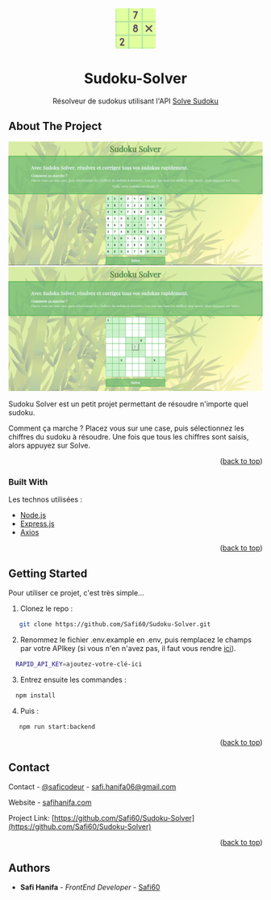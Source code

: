 <div align="center">
  <a href="https://github.com/Safi60/TranseptSud-Cath.Amiens">
    <img src="images/sudoku_icone.png" alt="Logo" width="80" height="80">
  </a>
  <h1 align="center">Sudoku-Solver</h1>
  <p align="center">
    Résolveur de sudokus utilisant l'API <a href="https://rapidapi.com/sosier/api/solve-sudoku/">Solve Sudoku</a>
  </p>
</div>


## About The Project

[![Projet image 1][product-screenshot1]](https://github.com/Safi60/Sudoku-Solver)
[![Projet image 2][product-screenshot2]](https://github.com/Safi60/Sudoku-Solver)

Sudoku Solver est un petit projet permettant de résoudre n'importe quel sudoku.

Comment ça marche ?
Placez vous sur une case, puis sélectionnez les chiffres du sudoku à résoudre. Une fois que tous les chiffres sont saisis, alors appuyez sur Solve.


<p align="right">(<a href="#top">back to top</a>)</p>


### Built With

Les technos utilisées :

* [Node.js](https://nodejs.org/fr/)
* [Express.js](https://expressjs.com/fr/)
* [Axios](https://axios-http.com/)

<p align="right">(<a href="#top">back to top</a>)</p>

## Getting Started

Pour utiliser ce projet, c'est très simple...

1. Clonez le repo :
```sh
   git clone https://github.com/Safi60/Sudoku-Solver.git
   ```
2. Renommez le fichier .env.example en .env, puis remplacez le champs par votre APIkey (si vous n'en n'avez pas, il faut vous rendre [ici](https://rapidapi.com/sosier/api/solve-sudoku/pricing)).
 ```sh
   RAPID_API_KEY=ajoutez-votre-clé-ici
   ```

3. Entrez ensuite les commandes : 
 ```sh
   npm install
   ```
4. Puis :
```sh
   npm run start:backend
  ```
   
<p align="right">(<a href="#top">back to top</a>)</p>

## Contact

Contact - [@saficodeur](https://twitter.com/saficodeur) - safi.hanifa06@gmail.com

Website - [safihanifa.com](https://www.safihanifa.com/)

Project Link: [https://github.com/Safi60/Sudoku-Solver](https://github.com/Safi60/Sudoku-Solver)

<p align="right">(<a href="#top">back to top</a>)</p>


## Authors

* **Safi Hanifa** - *FrontEnd Developer* - [Safi60](https://github.com/Safi60)

<!-- images -->
[product-screenshot1]: images/sudoku.PNG
[product-screenshot2]: images/sudoku2.PNG

